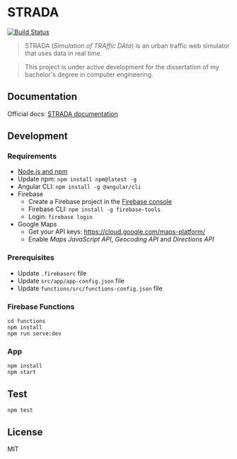 # STRADA
[![Build Status](https://travis-ci.org/robisim74/STRADA.svg?branch=master)](https://travis-ci.org/robisim74/STRADA)

> STRADA (_Simulation of TRAffic DAta_) is an urban traffic web simulator that uses data in real time.

> This project is under active development for the dissertation of my bachelor's degree in computer engineering.

## Documentation
Official docs: [STRADA documentation](https://robisim74.github.io/STRADA/)

## Development

### Requirements
- [Node.js and npm](https://nodejs.org)
- Update npm: `npm install npm@latest -g`
- Angular CLI: `npm install -g @angular/cli`
- Firebase
    - Create a Firebase project in the [Firebase console](https://console.firebase.google.com/)
    - Firebase CLI: `npm install -g firebase-tools`
    - Login: `firebase login`
- Google Maps 
    - Get your API keys: https://cloud.google.com/maps-platform/
    - Enable _Maps JavaScript API_, _Geocoding API_ and _Directions API_

### Prerequisites
- Update `.firebaserc` file
- Update `src/app/app-config.json` file
- Update `functions/src/functions-config.json` file

### Firebase Functions
```Shell
cd functions
npm install
npm run serve:dev
```

### App
```Shell
npm install
npm start
```

## Test
```Shell
npm test
```

## License
MIT